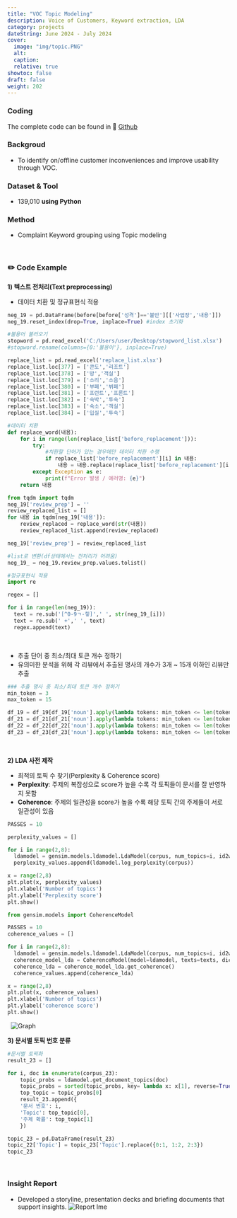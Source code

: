 ```yaml
---
title: "VOC Topic Modeling"
description: Voice of Customers, Keyword extraction, LDA
category: projects
dateString: June 2024 - July 2024
cover:
  image: "img/topic.PNG"
  alt:
  caption:
  relative: true
showtoc: false
draft: false
weight: 202
---
```


### Coding
The complete code can be found in 🔗 [Github](https://github.com/PikalounJM/Text-Mining/blob/main/VOC_Topic%20Modeling.ipynb)

### Backgroud
- To identify on/offline customer inconveniences and improve usability through VOC. 

### Dataset & Tool
- 139,010 **using Python**

### Method
- Complaint Keyword grouping using Topic modeling

&nbsp;

### ✏️ Code Example

**1) 텍스트 전처리(Text preprocessing)**
- 데이터 치환 및 정규표현식 적용

```python
neg_19 = pd.DataFrame(before[before['성격']=='불만'][['사업장','내용']])
neg_19.reset_index(drop=True, inplace=True) #index 초기화

#불용어 불러오기
stopword = pd.read_excel('C:/Users/user/Desktop/stopword_list.xlsx')
#stopword.rename(columns={0:'불용어'}, inplace=True)

replace_list = pd.read_excel('replace_list.xlsx')
replace_list.loc[377] = ['콘도','리조트']
replace_list.loc[378] = ['방','객실']
replace_list.loc[379] = ['소리','소음']
replace_list.loc[380] = ['부페','뷔페']
replace_list.loc[381] = ['프런트','프론트']
replace_list.loc[382] = ['숙박','투숙']
replace_list.loc[383] = ['숙소','객실']
replace_list.loc[384] = ['입실','투숙']

#데이터 치환
def replace_word(내용):
    for i in range(len(replace_list['before_replacement'])):
        try:
            #치환할 단어가 있는 경우에만 데이터 치환 수행
            if replace_list['before_replacement'][i] in 내용:
                내용 = 내용.replace(replace_list['before_replacement'][i], replace_list['after_replacement'][i])
        except Exception as e:
            print(f"Error 발생 / 에러명: {e}")
    return 내용

from tqdm import tqdm
neg_19['review_prep'] = ''
review_replaced_list = []
for 내용 in tqdm(neg_19['내용']):
    review_replaced = replace_word(str(내용))
    review_replaced_list.append(review_replaced)

neg_19['review_prep'] = review_replaced_list

#list로 변환(df상태에서는 전처리가 어려움)
neg_19_ = neg_19.review_prep.values.tolist()

#정규표현식 적용
import re

regex = []

for i in range(len(neg_19)):
  text = re.sub('[^0-9ㄱ-힣]',' ', str(neg_19_[i]))
  text = re.sub(' +',' ', text)
  regex.append(text)
```
&nbsp;
- 추출 단어 중 최소/최대 토큰 개수 정하기
- 유의미한 분석을 위해 각 리뷰에서 추출된 명사의 개수가 3개 ~ 15개 이하인 리뷰만 추출

```python
### 추출 명사 중 최소/최대 토큰 개수 정하기
min_token = 3
max_token = 15

df_19 = df_19[df_19['noun'].apply(lambda tokens: min_token <= len(tokens) <= max_token)][['noun','review','사업장']]
df_21 = df_21[df_21['noun'].apply(lambda tokens: min_token <= len(tokens) <= max_token)][['noun','review','사업장']]
df_22 = df_22[df_22['noun'].apply(lambda tokens: min_token <= len(tokens) <= max_token)][['noun','review','사업장']]
df_23 = df_23[df_23['noun'].apply(lambda tokens: min_token <= len(tokens) <= max_token)][['noun','review','사업장']]
```
&nbsp;

**2) LDA 사전 제작**

- 최적의 토픽 수 찾기(Perplexity & Coherence score)
- **Perplexity**: 주제의 복잡성으로 score가 높을 수록 각 토픽들이 문서를 잘 반영하지 못함
- **Coherence**: 주제의 일관성을 score가 높을 수록 해당 토픽 간의 주제들이 서로 일관성이 있음

```python
PASSES = 10

perplexity_values = []

for i in range(2,8):
  ldamodel = gensim.models.ldamodel.LdaModel(corpus, num_topics=i, id2word=id2word, passes = PASSES)
  perplexity_values.append(ldamodel.log_perplexity(corpus))

x = range(2,8)
plt.plot(x, perplexity_values)
plt.xlabel('Number of topics')
plt.ylabel('Perplexity score')
plt.show()

from gensim.models import CoherenceModel

PASSES = 10
coherence_values = []

for i in range(2,8):
  ldamodel = gensim.models.ldamodel.LdaModel(corpus, num_topics=i, id2word=id2word, passes = PASSES, random_state=10)
  coherence_model_lda = CoherenceModel(model=ldamodel, texts=texts, dictionary=id2word)
  coherence_lda = coherence_model_lda.get_coherence()
  coherence_values.append(coherence_lda)

x = range(2,8)
plt.plot(x, coherence_values)
plt.xlabel('Number of topics')
plt.ylabel('coherence score')
plt.show()
```
&nbsp;
![Graph](/img/graph.PNG)


**3) 문서별 토픽 번호 분류**
```python
#문서별 토픽화
result_23 = []

for i, doc in enumerate(corpus_23):
    topic_probs = ldamodel.get_document_topics(doc)
    topic_probs = sorted(topic_probs, key= lambda x: x[1], reverse=True)
    top_topic = topic_probs[0]
    result_23.append({
    '문서 번호': i,
    'Topic': top_topic[0],
    '주제 확률': top_topic[1]
    })

topic_23 = pd.DataFrame(result_23)
topic_22['Topic'] = topic_23['Topic'].replace({0:1, 1:2, 2:3})
topic_23
```
&nbsp;
### Insight Report
- Developed a storyline, presentation decks and briefing documents that support insights.
![Report Ime](/img/voc.PNG)
